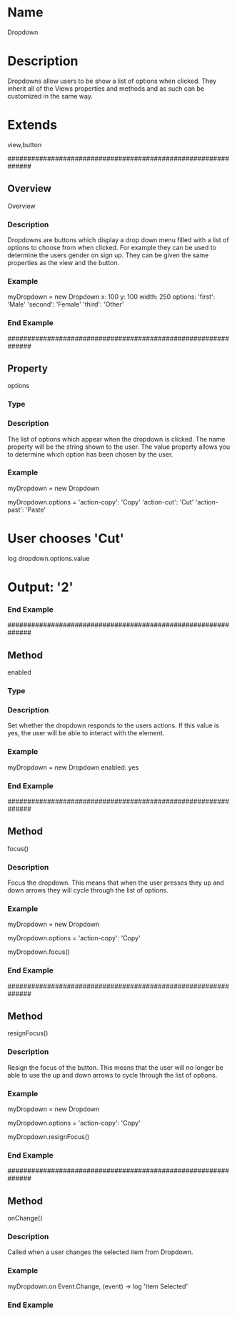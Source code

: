 # Name
Dropdown

# Description
Dropdowns allow users to be show a list of options when clicked. They inherit all of the Views properties and methods and as such can be customized in the same way.

# Extends
view,button


##############################################################
## Overview
Overview

### Description
Dropdowns are buttons which display a drop down menu filled with a list of options to choose from when clicked. For example they can be used to determine the users gender on sign up. They can be given the same properties as the view and the button.

### Example
myDropdown = new Dropdown
	x: 100
	y: 100
	width: 250
	options:
		'first': 'Male'
		'second': 'Female'
		'third': 'Other'
### End Example


##############################################################
## Property
options

### Type
<object>

### Description
The list of options which appear when the dropdown is clicked. The name property will be the string shown to the user. The value property allows you to determine which option has been chosen by the user.

### Example
myDropdown = new Dropdown

myDropdown.options = 
	'action-copy': 'Copy'
	'action-cut': 'Cut'
	'action-past': 'Paste'


# User chooses 'Cut'

log dropdown.options.value
# Output: '2'
### End Example

##############################################################
## Method
enabled

### Type
<boolean>

### Description
Set whether the dropdown responds to the users actions. If this value is yes, the user will be able to interact with the element.

### Example
myDropdown = new Dropdown
	enabled: yes
### End Example

##############################################################
## Method
focus()

### Description
Focus the dropdown. This means that when the user presses they up and down arrows they will cycle through the list of options.

### Example
myDropdown = new Dropdown

myDropdown.options =
	'action-copy': 'Copy'

myDropdown.focus()
### End Example


##############################################################
## Method
resignFocus()

### Description
Resign the focus of the button. This means that the user will no longer be able to use the up and down arrows to cycle through the list of options.

### Example
myDropdown = new Dropdown

myDropdown.options =
	'action-copy': 'Copy'

myDropdown.resignFocus()
### End Example


##############################################################
## Method
onChange()

### Description
Called when a user changes the selected item from Dropdown.

### Example
myDropdown.on Event.Change, (event) ->
	log 'Item Selected'
### End Example

